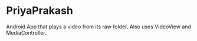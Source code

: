 # PriyaPrakash

Android App that plays a video from its raw folder.
Also uses VideoView and MediaController.
